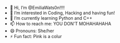 - 👋 Hi, I’m @EmiliaWats0n!!!!
- 👀 I’m interested in Coding, Hacking and having fun!
- 🌱 I’m currently learning Python and C++
- 📫 How to reach me: YOU DON'T MOHAHAHAHA
- 😄 Pronouns: She/her
- ⚡ Fun fact: Pink is a colur

<!---
EmiliaWats0n/EmiliaWats0n is a ✨ special ✨ repository because its `README.md` (this file) appears on your GitHub profile.
You can click the Preview link to take a look at your changes.
--->
